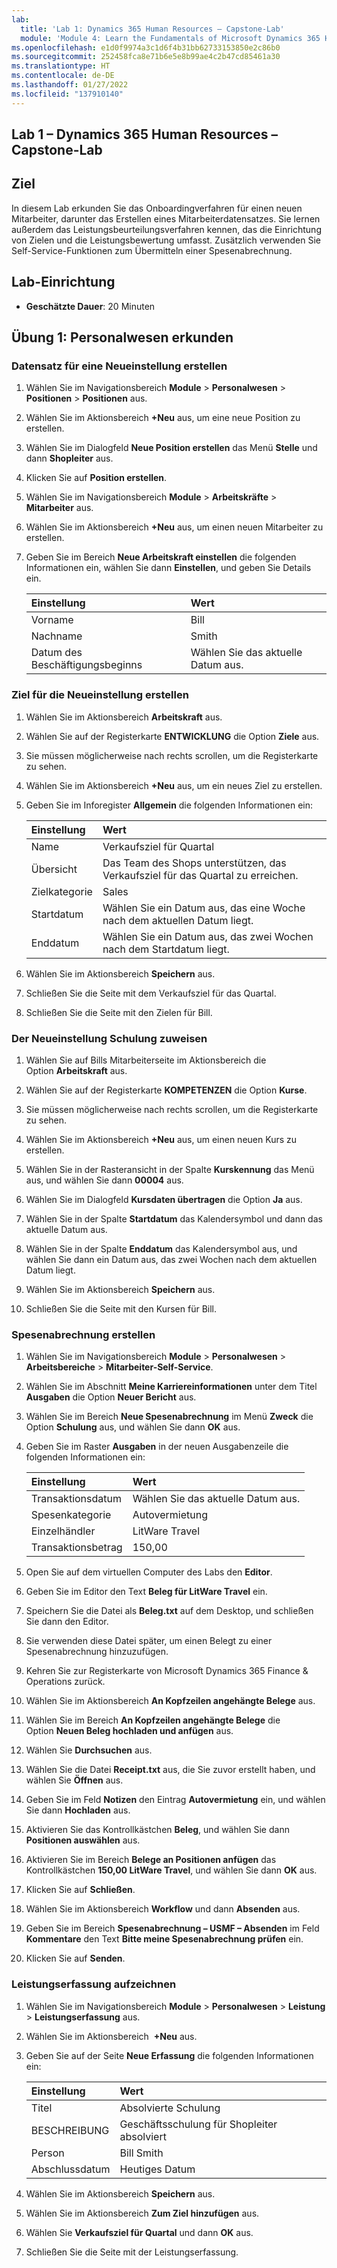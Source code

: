 ```yaml
---
lab:
  title: 'Lab 1: Dynamics 365 Human Resources – Capstone-Lab'
  module: 'Module 4: Learn the Fundamentals of Microsoft Dynamics 365 Human Resources'
ms.openlocfilehash: e1d0f9974a3c1d6f4b31bb62733153850e2c86b0
ms.sourcegitcommit: 252458fca8e71b6e5e8b99ae4c2b47cd85461a30
ms.translationtype: HT
ms.contentlocale: de-DE
ms.lasthandoff: 01/27/2022
ms.locfileid: "137910140"
---
```

## <a name="lab-1---dynamics-365-human-resources-capstone-lab"></a>Lab 1 – Dynamics 365 Human Resources – Capstone-Lab

## <a name="objective"></a>Ziel

In diesem Lab erkunden Sie das Onboardingverfahren für einen neuen Mitarbeiter, darunter das Erstellen eines Mitarbeiterdatensatzes. Sie lernen außerdem das Leistungsbeurteilungsverfahren kennen, das die Einrichtung von Zielen und die Leistungsbewertung umfasst. Zusätzlich verwenden Sie Self-Service-Funktionen zum Übermitteln einer Spesenabrechnung.

## <a name="lab-setup"></a>Lab-Einrichtung

- **Geschätzte Dauer**: 20 Minuten 

## <a name="exercise-1-explore-human-resources"></a>Übung 1: Personalwesen erkunden

### <a name="create-a-new-hire-record"></a>Datensatz für eine Neueinstellung erstellen

1. Wählen Sie im Navigationsbereich **Module** > **Personalwesen** > **Positionen** > **Positionen** aus.

1. Wählen Sie im Aktionsbereich **+Neu** aus, um eine neue Position zu erstellen.

1. Wählen Sie im Dialogfeld **Neue Position erstellen** das Menü **Stelle** und dann **Shopleiter** aus.

1. Klicken Sie auf **Position erstellen**.

1. Wählen Sie im Navigationsbereich **Module** > **Arbeitskräfte** > **Mitarbeiter** aus.

1. Wählen Sie im Aktionsbereich **+Neu** aus, um einen neuen Mitarbeiter zu erstellen.

1. Geben Sie im Bereich **Neue Arbeitskraft einstellen** die folgenden Informationen ein, wählen Sie dann **Einstellen**, und geben Sie Details ein.

    | **Einstellung** | **Wert** |
    | :--- | :---- |
    | Vorname | Bill |
    | Nachname | Smith |
    | Datum des Beschäftigungsbeginns | Wählen Sie das aktuelle Datum aus.|

### <a name="create-a-goal-for-the-new-hire"></a>Ziel für die Neueinstellung erstellen

1. Wählen Sie im Aktionsbereich **Arbeitskraft** aus.

1. Wählen Sie auf der Registerkarte **ENTWICKLUNG** die Option **Ziele** aus.

1. Sie müssen möglicherweise nach rechts scrollen, um die Registerkarte zu sehen.

1. Wählen Sie im Aktionsbereich **+Neu** aus, um ein neues Ziel zu erstellen.

1. Geben Sie im Inforegister **Allgemein** die folgenden Informationen ein:

    | **Einstellung** | **Wert** |
    | :--- | :---- |
    | Name | Verkaufsziel für Quartal |
    | Übersicht | Das Team des Shops unterstützen, das Verkaufsziel für das Quartal zu erreichen. |
    | Zielkategorie | Sales |
    | Startdatum | Wählen Sie ein Datum aus, das eine Woche nach dem aktuellen Datum liegt. |
    | Enddatum | Wählen Sie ein Datum aus, das zwei Wochen nach dem Startdatum liegt. |

1. Wählen Sie im Aktionsbereich **Speichern** aus.

1. Schließen Sie die Seite mit dem Verkaufsziel für das Quartal.

1. Schließen Sie die Seite mit den Zielen für Bill.

### <a name="assign-learning-course-to-the-new-hire"></a>Der Neueinstellung Schulung zuweisen

1. Wählen Sie auf Bills Mitarbeiterseite im Aktionsbereich die Option **Arbeitskraft** aus.

1. Wählen Sie auf der Registerkarte **KOMPETENZEN** die Option **Kurse**.

1. Sie müssen möglicherweise nach rechts scrollen, um die Registerkarte zu sehen.

1. Wählen Sie im Aktionsbereich **+Neu** aus, um einen neuen Kurs zu erstellen.

1. Wählen Sie in der Rasteransicht in der Spalte **Kurskennung** das Menü aus, und wählen Sie dann **00004** aus.

1. Wählen Sie im Dialogfeld **Kursdaten übertragen** die Option **Ja** aus.

1. Wählen Sie in der Spalte **Startdatum** das Kalendersymbol und dann das aktuelle Datum aus.

1. Wählen Sie in der Spalte **Enddatum** das Kalendersymbol aus, und wählen Sie dann ein Datum aus, das zwei Wochen nach dem aktuellen Datum liegt.

1. Wählen Sie im Aktionsbereich **Speichern** aus.

1. Schließen Sie die Seite mit den Kursen für Bill.

### <a name="create-an-expense-report"></a>Spesenabrechnung erstellen

1. Wählen Sie im Navigationsbereich **Module** > **Personalwesen** > **Arbeitsbereiche** > **Mitarbeiter-Self-Service**.

1. Wählen Sie im Abschnitt **Meine Karriereinformationen** unter dem Titel **Ausgaben** die Option **Neuer Bericht** aus.

1. Wählen Sie im Bereich **Neue Spesenabrechnung** im Menü **Zweck** die Option **Schulung** aus, und wählen Sie dann **OK** aus.

1. Geben Sie im Raster **Ausgaben** in der neuen Ausgabenzeile die folgenden Informationen ein:

    | **Einstellung** | **Wert** |
    | :--- | :---- |
    | Transaktionsdatum | Wählen Sie das aktuelle Datum aus. |
    | Spesenkategorie | Autovermietung |
    | Einzelhändler | LitWare Travel |
    | Transaktionsbetrag | 150,00 |

1. Open Sie auf dem virtuellen Computer des Labs den **Editor**.

1. Geben Sie im Editor den Text **Beleg für LitWare Travel** ein.

1. Speichern Sie die Datei als **Beleg.txt** auf dem Desktop, und schließen Sie dann den Editor.

1. Sie verwenden diese Datei später, um einen Belegt zu einer Spesenabrechnung hinzuzufügen.

1. Kehren Sie zur Registerkarte von Microsoft Dynamics 365 Finance & Operations zurück.

1. Wählen Sie im Aktionsbereich **An Kopfzeilen angehängte Belege** aus.

1. Wählen Sie im Bereich **An Kopfzeilen angehängte Belege** die Option **Neuen Beleg hochladen und anfügen** aus.

1. Wählen Sie **Durchsuchen** aus.

1. Wählen Sie die Datei **Receipt.txt** aus, die Sie zuvor erstellt haben, und wählen Sie **Öffnen** aus.

1. Geben Sie im Feld **Notizen** den Eintrag **Autovermietung** ein, und wählen Sie dann **Hochladen** aus.

1. Aktivieren Sie das Kontrollkästchen **Beleg**, und wählen Sie dann **Positionen auswählen** aus.

1. Aktivieren Sie im Bereich **Belege an Positionen anfügen** das Kontrollkästchen **150,00 LitWare Travel**, und wählen Sie dann **OK** aus.

1. Klicken Sie auf **Schließen**.

1. Wählen Sie im Aktionsbereich **Workflow** und dann **Absenden** aus.

1. Geben Sie im Bereich **Spesenabrechnung – USMF – Absenden** im Feld **Kommentare** den Text **Bitte meine Spesenabrechnung prüfen** ein.

1. Klicken Sie auf **Senden**.

### <a name="record-performance-journal"></a>Leistungserfassung aufzeichnen

1. Wählen Sie im Navigationsbereich **Module** > **Personalwesen** > **Leistung** > **Leistungserfassung** aus.

1. Wählen Sie im Aktionsbereich  **+Neu** aus.

1. Geben Sie auf der Seite **Neue Erfassung** die folgenden Informationen ein:


    | **Einstellung** | **Wert** |
    | :--- | :---- |
    | Titel | Absolvierte Schulung |
    | BESCHREIBUNG | Geschäftsschulung für Shopleiter absolviert |
    | Person | Bill Smith |
    | Abschlussdatum | Heutiges Datum |

1. Wählen Sie im Aktionsbereich **Speichern** aus.

1. Wählen Sie im Aktionsbereich **Zum Ziel hinzufügen** aus.

1. Wählen Sie **Verkaufsziel für Quartal** und dann **OK** aus.

1. Schließen Sie die Seite mit der Leistungserfassung.
